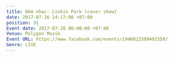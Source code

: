 ```yaml
---
title: Đêm nhạc- Linkin Park (cover show)
date: 2017-07-26 14:17:00 +07:00
position: 31
Event date: 2017-07-28 00:00:00 +07:00
Venue: Polygon Musik
Event URL: https://www.facebook.com/events/1940822589492550/
Genre: LIVE
---
```


